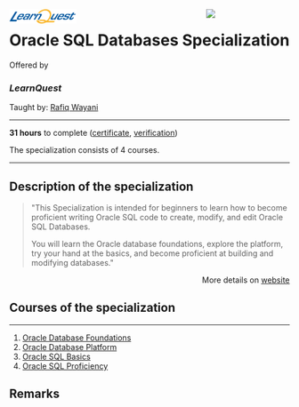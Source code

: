 
<a href="https://www.coursera.org/specializations/oracle-sql-databases">
  <img src="/img/Oracle_SQL_logo.avif" width="150" align="right">
</a>

<div width="120", height="120">
<img src="/img/LearnQuest_logo.png" width="120" align="left">
</div>
  
# Oracle SQL Databases Specialization

Offered by 
### *LearnQuest*

Taught by: [Rafiq Wayani](https://www.coursera.org/instructor/~76307871)

---

**31 hours** to complete ([certificate](./Certificate/cert.pdf), [verification](verification_link))

The specialization consists of 4 courses. 

---

## Description of the specialization

>"This Specialization is intended for beginners to learn how to become proficient writing Oracle SQL code to create, modify, and edit Oracle SQL Databases. 
>
>You will learn the Oracle database foundations, explore the platform, try your hand at the basics, and become proficient at building and modifying databases."

<p align="right">More details on <a href="https://www.coursera.org/specializations/oracle-sql-databases">website</a></p>

## Courses of the specialization

---

1. [Oracle Database Foundations](./course1_folder)
2. [Oracle Database Platform](./course2_folder)
3. [Oracle SQL Basics](./course3_folder)
4. [Oracle SQL Proficiency](./course4_folder)

## Remarks
